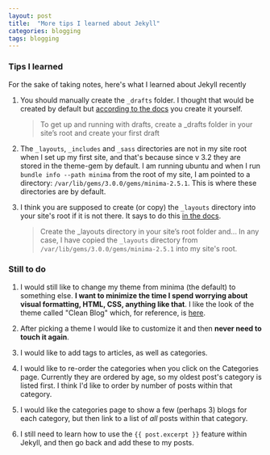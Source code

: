 ```yaml
---
layout: post
title:  "More tips I learned about Jekyll"
categories: blogging
tags: blogging
---
```


### Tips I learned
For the sake of taking notes, here's what I learned about Jekyll recently

1. You should manually create the ```_drafts``` folder. I thought that would be created by default but [according to the docs](https://jekyllrb.com/docs/posts/#drafts) you create it yourself.
   >To get up and running with drafts, create a _drafts folder in your site’s root and create your first draft

2. The ```_layouts```, ```_includes``` and ```_sass``` directories are not in my site root when I set up my first site, and that's because since v 3.2 they are stored in the theme-gem by default. I am running ubuntu and when I run ```bundle info --path minima``` from the root of my site, I am pointed to a directory: ```/var/lib/gems/3.0.0/gems/minima-2.5.1```. This is where these directories are by default.

3. I think you are supposed to create (or copy) the ```_layouts``` directory into your site's root if it is not there. It says to do this [in the docs](https://jekyllrb.com/docs/step-by-step/04-layouts/#creating-a-layout).
   >Create the _layouts directory in your site’s root folder and...
   In any case, I have copied the ```_layouts``` directory from ```/var/lib/gems/3.0.0/gems/minima-2.5.1``` into my site's root.

### Still to do

1. I would still like to change my theme from minima (the default) to something else. **I want to minimize the time I spend worrying about visual formatting, HTML, CSS, anything like that**. I like the look of the theme called "Clean Blog" which, for reference, is [here](https://jekyllthemes.io/theme/startbootstrap-clean-blog-jekyll). 

2. After picking a theme I would like to customize it and then **never need to touch it again**. 

3. I would like to add tags to articles, as well as categories.

4. I would like to re-order the categories when you click on the Categories page. Currently they are ordered by age, so my oldest post's category is listed first. I think I'd like to order by number of posts within that category.

5. I would like the categories page to show a few (perhaps 3) blogs for each category, but then link to a list of *all* posts within that category.

6. I still need to learn how to use the ```{{ post.excerpt }}``` feature within Jekyll, and then go back and add these to my posts.